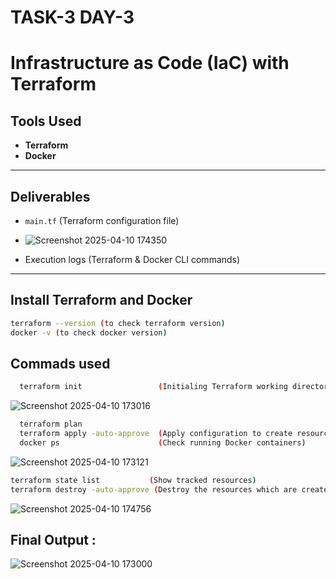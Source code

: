 # TASK-3 DAY-3

# Infrastructure as Code (IaC) with Terraform

## Tools Used

- **Terraform**
- **Docker**

---

## Deliverables

- `main.tf` (Terraform configuration file)
- ![Screenshot 2025-04-10 174350](https://github.com/user-attachments/assets/6fd613c2-a3b9-4ce0-a9d4-9434358cc1bd)

- Execution logs (Terraform & Docker CLI commands)

---

## Install Terraform and Docker 

```bash
terraform --version (to check terraform version)
docker -v (to check docker version)
```
## Commads used 
```bash
  terraform init                 (Initialing Terraform working directory(TASK-3))
```
![Screenshot 2025-04-10 173016](https://github.com/user-attachments/assets/2add193a-5798-4b2f-a27c-1a36f411368c)
```bash
  terraform plan              
  terraform apply -auto-approve  (Apply configuration to create resources)
  docker ps                      (Check running Docker containers)
  ```
![Screenshot 2025-04-10 173121](https://github.com/user-attachments/assets/975fefce-3e7b-4609-98e9-587a79d2fdc3)
  ```bash
  terraform state list           (Show tracked resources)
  terraform destroy -auto-approve (Destroy the resources which are created)
```
![Screenshot 2025-04-10 174756](https://github.com/user-attachments/assets/051389c9-5ce2-4ce2-bae2-0ac67bff36c5)

## Final Output : 

![Screenshot 2025-04-10 173000](https://github.com/user-attachments/assets/83fb0861-e557-4913-af56-b847c01a53d9)



